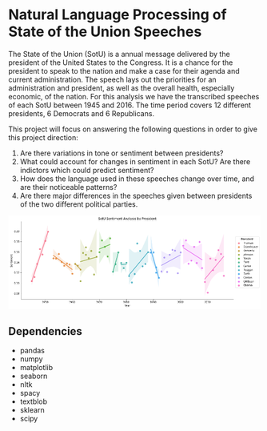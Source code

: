 # Natural Language Processing of State of the Union Speeches

The State of the Union (SotU) is a annual message delivered by the president of the United States to the Congress. It is a chance for the president to speak to the nation and make a case for their agenda and current administration. The speech lays out the priorities for an administration and president, as well as the overall health, especially economic, of the nation. For this analysis we have the transcribed speeches of each SotU between 1945 and 2016. The time period covers 12 different presidents, 6 Democrats and 6 Republicans.

This project will focus on answering the following questions in order to give this project direction:

1. Are there variations in tone or sentiment between presidents?
2. What could account for changes in sentiment in each SotU? Are there indictors which could predict sentiment?
3. How does the language used in these speeches change over time, and are their noticeable patterns?
4. Are there major differences in the speeches given between presidents of the two different political parties.

![text](https://github.com/Zack-Berman/NLP-State-of-the-Union/blob/master/sentiment.png "SotU Sentiment Analysis")

## Dependencies

- pandas
- numpy
- matplotlib
- seaborn
- nltk
- spacy
- textblob
- sklearn
- scipy

